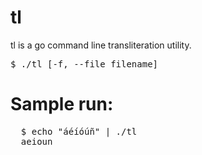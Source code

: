 # tl
tl is a go command line transliteration utility.

  <pre>$ ./tl [-f, --file filename]</pre>

# Sample run:
  <pre>
  $ echo "áéíóúñ" | ./tl 
  aeioun 
  </pre>

